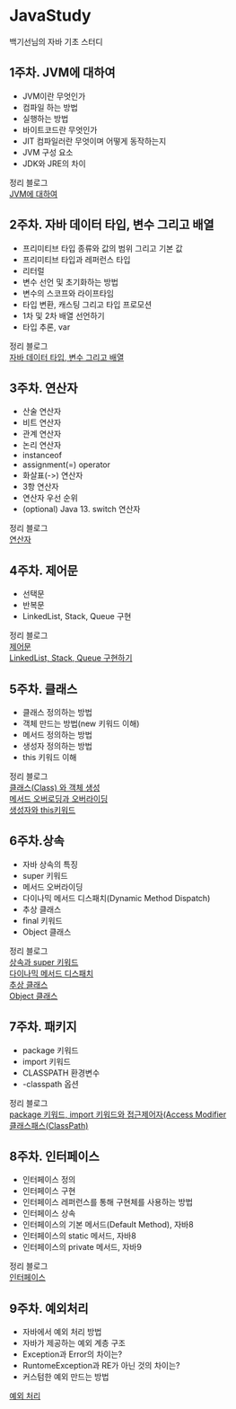 # JavaStudy
백기선님의 자바 기초 스터디


## 1주차. JVM에 대하여

- JVM이란 무엇인가
- 컴파일 하는 방법
- 실행하는 방법
- 바이트코드란 무엇인가
- JIT 컴파일러란 무엇이며 어떻게 동작하는지
- JVM 구성 요소
- JDK와 JRE의 차이

정리 블로그<br/>
[JVM에 대하여](https://jddng.tistory.com/56)

## 2주차. 자바 데이터 타입, 변수 그리고 배열

- 프리미티브 타입 종류와 값의 범위 그리고 기본 값
- 프리미티브 타입과 레퍼런스 타입
- 리터럴
- 변수 선언 및 초기화하는 방법
- 변수의 스코프와 라이프타임
- 타입 변환, 캐스팅 그리고 타입 프로모션
- 1차 및 2차 배열 선언하기
- 타입 추론, var

정리 블로그<br/>
[자바 데이터 타입, 변수 그리고 배열](https://jddng.tistory.com/63)

## 3주차. 연산자

- 산술 연산자
- 비트 연산자
- 관계 연산자
- 논리 연산자
- instanceof
- assignment(=) operator
- 화살표(->) 연산자
- 3항 연산자
- 연산자 우선 순위
- (optional) Java 13. switch 연산자

정리 블로그<br/>
[연산자](https://jddng.tistory.com/84)

## 4주차. 제어문

 - 선택문
 - 반복문
 - LinkedList, Stack, Queue 구현

정리 블로그<br/>
[제어문](https://jddng.tistory.com/120)<br/>
[LinkedList, Stack, Queue 구현하기](https://jddng.tistory.com/123)<br/>

## 5주차. 클래스

 - 클래스 정의하는 방법
 - 객체 만드는 방법(new 키워드 이해)
 - 메서드 정의하는 방법
 - 생성자 정의하는 방법
 - this 키워드 이해

정리 블로그<br/>
[클래스(Class) 와 객체 생성](https://jddng.tistory.com/137)<br/>
[메서드 오버로딩과 오버라이딩](https://jddng.tistory.com/138)<br/>
[생성자와 this키워드](https://jddng.tistory.com/139)<br/>
             
## 6주차.상속

 - 자바 상속의 특징
 - super 키워드
 - 메서드 오버라이딩
 - 다이나믹 메서드 디스패치(Dynamic Method Dispatch)
 - 추상 클래스
 - final 키워드
 - Object 클래스

정리 블로그<br/>
[상속과 super 키워드](https://jddng.tistory.com/153)<br/>
[다이나믹 메서드 디스패치](https://jddng.tistory.com/154)<br/>
[추상 클래스](https://jddng.tistory.com/155)<br/>
[Object 클래스](https://jddng.tistory.com/156)<br/>

## 7주차. 패키지

 - package 키워드
 - import 키워드
 - CLASSPATH 환경변수
 - -classpath 옵션

정리 블로그<br/>
[package 키워드, import 키워드와 접근제어자(Access Modifier](https://jddng.tistory.com/187)<br/>
[클래스패스(ClassPath)](https://jddng.tistory.com/188)<br/>

## 8주차. 인터페이스

 - 인터페이스 정의
 - 인터페이스 구현
 - 인터페이스 레퍼런스를 통해 구현체를 사용하는 방법
 - 인터페이스 상속
 - 인터페이스의 기본 메서드(Default Method), 자바8
 - 인터페이스의 static 메서드, 자바8
 - 인터페이스의 private 메서드, 자바9

정리 블로그<br/>
[인터페이스](https://jddng.tistory.com/261)<br/>

## 9주차. 예외처리

 - 자바에서 예외 처리 방법
 - 자바가 제공하는 예외 계층 구조
 - Exception과 Error의 차이는?
 - RuntomeException과 RE가 아닌 것의 차이는?
 - 커스텀한 예외 만드는 방법

[예외 처리](https://jddng.tistory.com/277)<br/>
